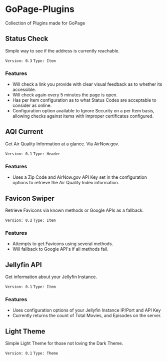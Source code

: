 # GoPage-Plugins
 Collection of Plugins made for GoPage

## Status Check

Simple way to see if the address is currently reachable.

`Version: 0.3`
`Type: Item`

### Features

* Will check a link you provide with clear visual feedback as to whether its accessible.
* Will check again every 5 minutes the page is open.
* Has per Item configuration as to what Status Codes are acceptable to consider as online.
* Configuration option available to Ignore Security on a per Item basis, allowing checks against items with improper certificates configured.

## AQI Current

Get Air Quality Information at a glance. Via AirNow.gov.

`Version: 0.1`
`Type: Header`

### Features

* Uses a Zip Code and AirNow.gov API Key set in the configuration options to retrieve the Air Quality Index information.

## Favicon Swiper

Retrieve Favicons via known methods or Google APIs as a fallback.

`Version: 0.2`
`Type: Item`

### Features

* Attempts to get Favicons using several methods.
* Will fallback to Google API's if all methods fail.

## Jellyfin API

Get information about your Jellyfin Instance.

`Version: 0.1`
`Type: Item`

### Features

* Uses configuration options of your Jellyfin Instance IP/Port and API Key
* Currently returns the count of Total Movies, and Episodes on the server.

## Light Theme

Simple Light Theme for those not loving the Dark Theme.

`Version: 0.1`
`Type: Theme`
